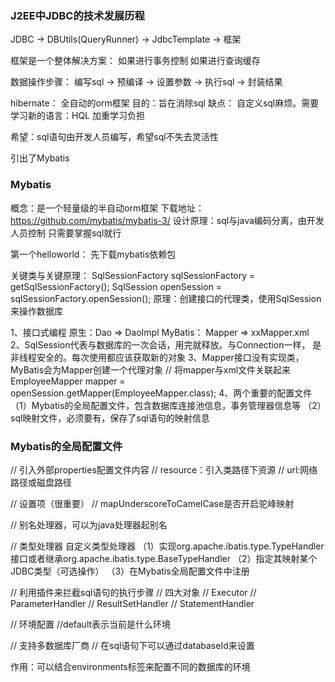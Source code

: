### J2EE中JDBC的技术发展历程
JDBC -> DBUtils(QueryRunner) -> JdbcTemplate -> 框架

框架是一个整体解决方案：
如果进行事务控制
如果进行查询缓存

数据操作步骤：
编写sql -> 预编译 -> 设置参数 -> 执行sql -> 封装结果

hibernate：
全自动的orm框架
目的：旨在消除sql
缺点：
自定义sql麻烦。需要学习新的语言：HQL
加重学习负担

希望：sql语句由开发人员编写，希望sql不失去灵活性

引出了Mybatis

### Mybatis
概念：是一个轻量级的半自动orm框架
下载地址：https://github.com/mybatis/mybatis-3/
设计原理：sql与java编码分离，由开发人员控制
只需要掌握sql就行

第一个helloworld：
先下载mybatis依赖包


关键类与关键原理：
SqlSessionFactory sqlSessionFactory = getSqlSessionFactory();
SqlSession openSession = sqlSessionFactory.openSession();
原理：创建接口的代理类，使用SqlSession来操作数据库

1、接口式编程
原生：Dao => DaoImpl
MyBatis： Mapper => xxMapper.xml
2、SqlSession代表与数据库的一次会话，用完就释放。与Connection一样，
是非线程安全的。每次使用都应该获取新的对象
3、Mapper接口没有实现类，MyBatis会为Mapper创建一个代理对象
// 将mapper与xml文件关联起来
EmployeeMapper mapper = openSession.getMapper(EmployeeMapper.class);
4、两个重要的配置文件
（1）Mybatis的全局配置文件，包含数据库连接池信息，事务管理器信息等
（2）sql映射文件，必须要有，保存了sql语句的映射信息

### Mybatis的全局配置文件
// 引入外部properties配置文件内容
// resource：引入类路径下资源
// url:网络路径或磁盘路径
<properties></properties>

// 设置项（很重要）
// mapUnderscoreToCamelCase是否开启驼峰映射
<settings>
    <setting name="mapUnderscoreToCamelCase" value="true"/>
</settings>

// 别名处理器，可以为java处理器起别名
<typeAliases></typeAliases>

// 类型处理器
<typeHandlers></typeHandlers>
自定义类型处理器
（1）实现org.apache.ibatis.type.TypeHandler接口或者继承org.apache.ibatis.type.BaseTypeHandler
（2）指定其映射某个JDBC类型（可选操作）
（3）在Mybatis全局配置文件中注册

// 利用插件来拦截sql语句的执行步骤
// 四大对象
// Executor
// ParameterHandler
// ResultSetHandler
// StatementHandler
<plugins>
    <plugin interceptor=""></plugin>
</plugins>

// 环境配置
//default表示当前是什么环境
<environments default="">
        <environment id="">
            <transactionManager type=""></transactionManager>
            <dataSource type=""></dataSource>
        </environment>
    </environments>

// 支持多数据库厂商
// 在sql语句下可以通过databaseId来设置
<databaseIdProvider type=""></databaseIdProvider>

<!-- 5、databaseIdProvider：支持多数据库厂商的；
 type="DB_VENDOR"：VendorDatabaseIdProvider
    作用就是得到数据库厂商的标识(驱动getDatabaseProductName())，mybatis就能根据数据库厂商标识来执行不同的sql;
    MySQL，Oracle，SQL Server,xxxx
-->
作用：可以结合environments标签来配置不同的数据库的环境


